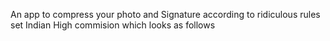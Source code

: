 An app to compress your photo and Signature according to ridiculous rules set Indian High commision which looks as follows
